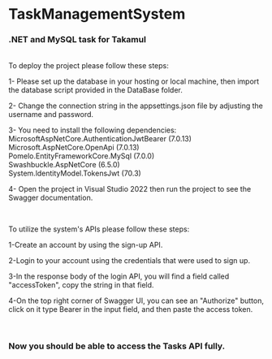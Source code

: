 # TaskManagementSystem
 ### .NET and MySQL task for Takamul
<br>
To deploy the project please follow these steps:<br>

1- Please set up the database in your hosting or local machine, then import the database script provided in the DataBase folder.<br>

2- Change the connection string in the appsettings.json file by adjusting the username and password.<be>

3- You need to install the following dependencies: <br>
   MicrosoftAspNetCore.AuthenticationJwtBearer (7.0.13)<br>
   Microsoft.AspNetCore.OpenApi (7.0.13)<br>
   Pomelo.EntityFrameworkCore.MySql (7.0.0)<br>
   Swashbuckle.AspNetCore (6.5.0)<br>
   System.ldentityModel.TokensJwt (70.3)<br>

4- Open the project in Visual Studio 2022 then run the project to see the Swagger documentation.<br>

<br>

To utilize the system's APIs please follow these steps:<br>

1-Create an account by using the sign-up API.<br>

2-Login to your account using the credentials that were used to sign up.<br>

3-In the response body of the login API, you will find a field called "accessToken", copy the string in that field.<br>

4-On the top right corner of Swagger UI, you can see an "Authorize" button, click on it type Bearer in the input field, and then paste the access token.<br>

<br>

### Now you should be able to access the Tasks API fully.<br>

